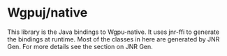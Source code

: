 # Wgpuj/native
This library is the Java bindings to Wgpu-native. It uses
jnr-ffi to generate the bindings at runtime. Most of the classes in here
are generated by JNR Gen. For more details see the section on JNR Gen. 